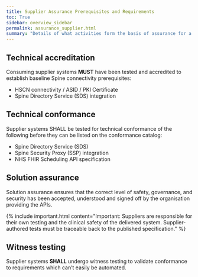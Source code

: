 ```yaml
---
title: Supplier Assurance Prerequisites and Requirements
toc: True
sidebar: overview_sidebar
permalink: assurance_supplier.html
summary: "Details of what activities form the basis of assurance for a supplier involved in developing and deploying a solution"
---
```


## Technical accreditation 
Consuming supplier systems **MUST** have been tested and accredited to establish baseline Spine connectivity prerequisites:
* HSCN connectivity / ASID / PKI Certificate 
* Spine Directory Service (SDS) integration 

## Technical conformance 
Supplier systems SHALL be tested for technical conformance of the following before they can be listed on the conformance catalog:
* Spine Directory Service (SDS)
* Spine Security Proxy (SSP) integration
* NHS FHIR Scheduling API specification

## Solution assurance 
Solution assurance ensures that the correct level of safety, governance, and security has been accepted, understood and signed off by the organisation providing the APIs. 

 {% include important.html content="Important: Suppliers are responsible for their own testing and the clinical safety of the delivered system. Supplier-authored tests must be traceable back to the published specification." %}

## Witness testing 
Supplier systems **SHALL** undergo witness testing to validate conformance to requirements which can’t easily be automated. 
